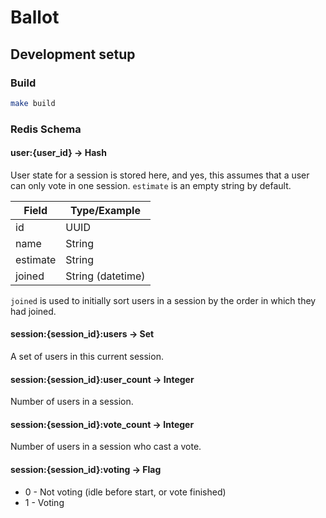 # Ballot

## Development setup

### Build
```bash
make build
```

### Redis Schema

#### user:{user_id} -> Hash 

User state for a session is stored here, and yes, this assumes that a user can only vote in one session.
`estimate` is an empty string by default. 

| Field    | Type/Example          |
|----------|-----------------------|
| id       | UUID                  |
| name     | String                |
| estimate | String                |
| joined   | String (datetime)     |


`joined` is used to initially sort users in a session by the order in which they had joined.

#### session:{session_id}:users -> Set

A set of users in this current session.

#### session:{session_id}:user_count -> Integer

Number of users in a session.

#### session:{session_id}:vote_count -> Integer

Number of users in a session who cast a vote.

#### session:{session_id}:voting -> Flag

  * 0 - Not voting (idle before start, or vote finished) 
  * 1 - Voting
